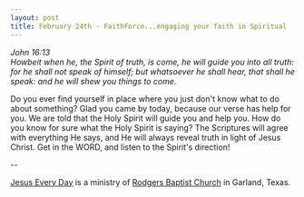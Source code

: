 ```yaml
---
layout: post
title: February 24th - FaithForce...engaging your faith in Spiritual
---
```


_John 16:13  
Howbeit when he, the Spirit of truth, is come, he will guide you
into all truth: for he shall not speak of himself; but whatsoever he
shall hear, that shall he speak: and he will shew you things to
come._

Do you ever find yourself in place where you just don't know what
to do about something? Glad you came by today, because our verse has
help for you. We are told that the Holy Spirit will guide you and
help you. How do you know for sure what the Holy Spirit is saying?
The Scriptures will agree with everything He says, and He will always
reveal truth in light of Jesus Christ. Get in the WORD, and listen to
the Spirit's direction!

 --

<a href=http://jesuseveryday.net>Jesus Every Day</a> is a ministry of <a href=http://rodgersbaptist.net>Rodgers Baptist Church</a> in Garland, Texas.
